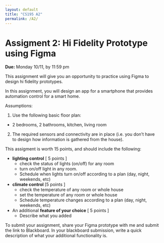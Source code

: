 ```yaml
---
layout: default
title: "CS195 A2"
permalink: /A2/
---
```


# Assigment 2: Hi Fidelity Prototype using Figma
**Due:** Monday 10/11, by 11:59 pm

This assignment will give you an opportunity to practice using Figma to design hi fidelity prototypes. 

In this assignment, you will design an app for a smartphone that provides automation control for a smart home. 

Assumptions: 
1. Use the following basic floor plan: 
  - 2 bedrooms, 2 bathrooms, kitchen, living room
2. The required sensors and connectivity are in place (i.e. you don’t have to design how information is gathered from the house).

This assigment is worth 15 points, and should include the following: 

- **lighting control** [ 5 points ] 
  - check the status of lights (on/off) for any room
  - turn on/off light in any room.
  - Schedule when lights turn on/off according to a plan (day, night, weekends, etc)
- **climate control** [5 points ]
  - check the temperature of any room or whole house
  - set the temperature of any room or whole house
  - Schedule temperature changes according to a plan (day, night, weekends, etc)
- An additional **feature of your choice** [ 5 points ] 
  - Describe what you added 

To submit your assignment, share your Figma prototype with me and submit the link to Blackboard. In your blackboard submission, write a quick description of what your additional functionality is.
